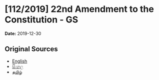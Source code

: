 # [112/2019] 22nd Amendment to the Constitution - GS

**Date:** 2019-12-30

## Original Sources

- [English](https://documents.gov.lk/view/bills/2019/12/112-2019_E.pdf)
- [සිංහල](https://documents.gov.lk/view/bills/2019/12/112-2019_S.pdf)
- [தமிழ்](https://documents.gov.lk/view/bills/2019/12/112-2019_T.pdf)
